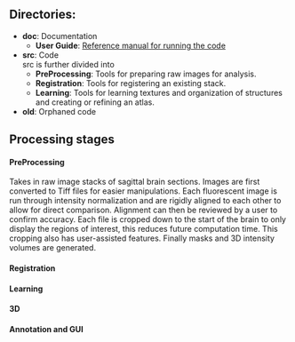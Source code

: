 ## Directories:

* **doc**: Documentation
  * **User Guide**: [Reference manual for running the code](https://github.com/ActiveBrainAtlas/MouseBrainAtlas/blob/master/doc/User%20Manuals/UserGuide.md)
* **src**: Code  
  src is further divided into
  * **PreProcessing**: Tools for preparing raw images for analysis.
  * **Registration**: Tools for registering an existing stack.
  * **Learning**: Tools for learning textures and organization of structures and creating or refining an atlas.
* **old**: Orphaned code


## Processing stages
#### PreProcessing
Takes in raw image stacks of sagittal brain sections. Images are first converted to Tiff files for easier manipulations. Each fluorescent image is run through intensity normalization and are rigidly aligned to each other to allow for direct comparison. Alignment can then be reviewed by a user to confirm accuracy. Each file is cropped down to the start of the brain to only display the regions of interest, this reduces future computation time. This cropping also has user-assisted features. Finally masks and 3D intensity volumes are generated.

#### Registration

#### Learning

#### 3D

#### Annotation and GUI


